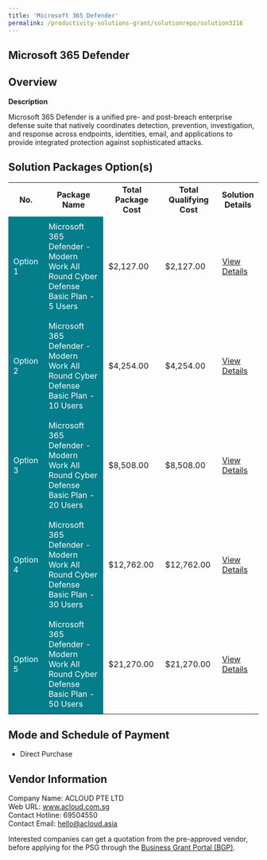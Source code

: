 ```yaml
---
title: 'Microsoft 365 Defender'
permalink: /productivity-solutions-grant/solutionrepo/solution3216
---
```


## Microsoft 365 Defender

## Overview

**Description**

Microsoft 365 Defender is a unified pre- and post-breach enterprise defense suite that natively coordinates detection, prevention, investigation, and response across endpoints, identities, email, and applications to provide integrated protection against sophisticated attacks.

## Solution Packages Option(s)

<table>
<tr>
<th><b>No.</b></th>
<th><b>Package Name</b></th>
<th><b>Total Package Cost</b></th>
<th><b>Total Qualifying Cost</b></th>
<th><b>Solution Details</b></th>
</tr>
<tr>
<td style='padding: 10px; background-color: #037E8A; color: #FFFFFF;'>Option 1</td>
<td style='padding: 10px; background-color: #037E8A; color: #FFFFFF;'>Microsoft 365 Defender - Modern Work All Round Cyber Defense Basic Plan - 5 Users</td>
<td style='padding: 10px;'>$2,127.00</td>
<td style='padding: 10px;'>$2,127.00</td>
<td style='padding: 10px;'><a href='/images/psg/ACloud_Desensitised_Annex_3_040822_Part_1.pdf' target='_blank'>View Details</a></td>
</tr>
<tr>
<td style='padding: 10px; background-color: #037E8A; color: #FFFFFF;'>Option 2</td>
<td style='padding: 10px; background-color: #037E8A; color: #FFFFFF;'>Microsoft 365 Defender - Modern Work All Round Cyber Defense Basic Plan - 10 Users</td>
<td style='padding: 10px;'>$4,254.00</td>
<td style='padding: 10px;'>$4,254.00</td>
<td style='padding: 10px;'><a href='/images/psg/ACloud_Desensitised_Annex_3_040822_Part_2.pdf' target='_blank'>View Details</a></td>
</tr>
<tr>
<td style='padding: 10px; background-color: #037E8A; color: #FFFFFF;'>Option 3</td>
<td style='padding: 10px; background-color: #037E8A; color: #FFFFFF;'>Microsoft 365 Defender - Modern Work All Round Cyber Defense Basic Plan - 20 Users</td>
<td style='padding: 10px;'>$8,508.00</td>
<td style='padding: 10px;'>$8,508.00</td>
<td style='padding: 10px;'><a href='/images/psg/ACloud_Desensitised_Annex_3_040822_Part_3.pdf' target='_blank'>View Details</a></td>
</tr>
<tr>
<td style='padding: 10px; background-color: #037E8A; color: #FFFFFF;'>Option 4</td>
<td style='padding: 10px; background-color: #037E8A; color: #FFFFFF;'>Microsoft 365 Defender - Modern Work All Round Cyber Defense Basic Plan - 30 Users</td>
<td style='padding: 10px;'>$12,762.00</td>
<td style='padding: 10px;'>$12,762.00</td>
<td style='padding: 10px;'><a href='/images/psg/ACloud_Desensitised_Annex_3_040822_Part_4.pdf' target='_blank'>View Details</a></td>
</tr>
<tr>
<td style='padding: 10px; background-color: #037E8A; color: #FFFFFF;'>Option 5</td>
<td style='padding: 10px; background-color: #037E8A; color: #FFFFFF;'>Microsoft 365 Defender - Modern Work All Round Cyber Defense Basic Plan - 50 Users</td>
<td style='padding: 10px;'>$21,270.00</td>
<td style='padding: 10px;'>$21,270.00</td>
<td style='padding: 10px;'><a href='/images/psg/ACloud_Desensitised_Annex_3_040822_Part_5.pdf' target='_blank'>View Details</a></td>
</tr>
</table>

## Mode and Schedule of Payment

 - Direct Purchase

## Vendor Information

 Company Name: ACLOUD PTE LTD<br>Web URL: www.acloud.com.sg <br>Contact Hotline: 69504550 <br>Contact Email: hello@acloud.asia <br>

Interested companies can get a quotation from the pre-approved vendor, before applying for the PSG through the <a href='https://www.businessgrants.gov.sg/' target='_blank' rel='noopener'>Business Grant Portal (BGP)</a>.

<script src="/jquery/resize-tables.js"></script>
